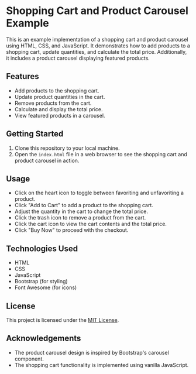 # Shopping Cart and Product Carousel Example

This is an example implementation of a shopping cart and product carousel using HTML, CSS, and JavaScript. It demonstrates how to add products to a shopping cart, update quantities, and calculate the total price. Additionally, it includes a product carousel displaying featured products.

## Features

- Add products to the shopping cart.
- Update product quantities in the cart.
- Remove products from the cart.
- Calculate and display the total price.
- View featured products in a carousel.

## Getting Started

1. Clone this repository to your local machine.
2. Open the `index.html` file in a web browser to see the shopping cart and product carousel in action.

## Usage

- Click on the heart icon to toggle between favoriting and unfavoriting a product.
- Click "Add to Cart" to add a product to the shopping cart.
- Adjust the quantity in the cart to change the total price.
- Click the trash icon to remove a product from the cart.
- Click the cart icon to view the cart contents and the total price.
- Click "Buy Now" to proceed with the checkout.

## Technologies Used

- HTML
- CSS
- JavaScript
- Bootstrap (for styling)
- Font Awesome (for icons)

## License

This project is licensed under the [MIT License](LICENSE).

## Acknowledgements

- The product carousel design is inspired by Bootstrap's carousel component.
- The shopping cart functionality is implemented using vanilla JavaScript.
